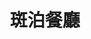 ---
title: "斑泊餐廳"
description: "斑泊餐廳"
layout: shop
keywords:
  - 美食競賽
  - 台灣美食
  - 美食精選
datePublished: "2025-06-30"
dateModified: "2025-07-06"
city: "台北市"
district: "中山區"
address: "台北市中山區樂群二路265巷38號"
phone: "0285029168"
geo: "25.081119516828522, 121.56043162874795"
google_map: "https://maps.app.goo.gl/PS7J6uornGR3usmz8"
footinder: "https://footinder.com.tw/%E5%8F%B0%E5%8C%97%E5%B8%82%E4%B8%AD%E5%B1%B1%E5%8D%80/43675/"
official: "https://www.facebook.com/banborestaurant/"
award:
  - name: "500盤"
    year: "2024"
    entries:
      - dishes:
          - "聚"
          - "鵝肝慕斯"

---